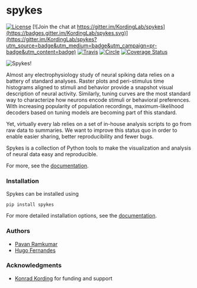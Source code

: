 # spykes

[![License](https://img.shields.io/badge/license-MIT-blue.svg?style=flat)](https://github.com/KordingLab/spykes/blob/master/LICENSE) [![Join the chat at https://gitter.im/KordingLab/spykes](https://badges.gitter.im/KordingLab/spykes.svg)](https://gitter.im/KordingLab/spykes?utm_source=badge&utm_medium=badge&utm_campaign=pr-badge&utm_content=badge)
[![Travis](https://api.travis-ci.org/pavanramkumar/pyglmnet.svg?branch=master "Travis")](https://travis-ci.org/KordingLab/spykes)
[![Circle](https://circleci.com/gh/KordingLab/spykes/tree/master.svg?style=shield&circle-token=:circle-token)](https://circleci.com/gh/KordingLab/spykes/tree/master.svg?style=shield&circle-token=:circle-token)
[![Coverage Status](https://coveralls.io/repos/github/KordingLab/spykes/badge.svg?branch=master)](https://coveralls.io/github/KordingLab/spykes?branch=master)

![Spykes!](images/spykes-logo.png)

Almost any electrophysiology study of neural spiking data relies on a battery of standard analyses. Raster plots and peri-stimulus time histograms aligned to stimuli and behavior provide a snapshot visual description of neural activity. Similarly, tuning curves are the most standard way to characterize how neurons encode stimuli or behavioral preferences. With increasing popularity of population recordings, maximum-likelihood decoders based on tuning models are becoming part of this standard.

Yet, virtually every lab relies on a set of in-house analysis scripts to go from raw data to summaries. We want to improve this status quo in order to enable easier sharing, better reproducibility and fewer bugs.

Spykes is a collection of Python tools to make the visualization and analysis of neural data easy and reproducible.

For more, see the [documentation](http://kordinglab.com/spykes/getting-started.html).

### Installation

Spykes can be installed using

```
pip install spykes
```

For more detailed installation options, see the [documentation](http://kordinglab.com/spykes/getting-started.html#installing).

### Authors

- [Pavan Ramkumar](http:/github.com/pavanramkumar)
- [Hugo Fernandes](http:/github.com/hugoguh)

### Acknowledgments

* [Konrad Kording](http://kordinglab.com) for funding and support
